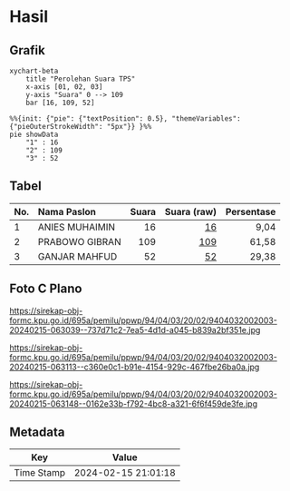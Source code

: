 # Hasil

## Grafik

```mermaid
xychart-beta
    title "Perolehan Suara TPS"
    x-axis [01, 02, 03]
    y-axis "Suara" 0 --> 109
    bar [16, 109, 52]
```

```mermaid
%%{init: {"pie": {"textPosition": 0.5}, "themeVariables": {"pieOuterStrokeWidth": "5px"}} }%%
pie showData
    "1" : 16
    "2" : 109
    "3" : 52
```

## Tabel

| No. | Nama Paslon    | Suara | Suara (raw) | Persentase |
|:--- |:-------------- | -----:| -----------:| ----------:|
| 1   | ANIES MUHAIMIN | 16    | [16][p-1]   | 9,04       |
| 2   | PRABOWO GIBRAN | 109   | [109][p-2]  | 61,58      |
| 3   | GANJAR MAHFUD  | 52    | [52][p-3]   | 29,38      |


[p-1]: https://github.com/gigit-pemilu/pemilu-2024-94-papua-tengah/blob/main/pilpres/hitung-suara/sub/94-papua-tengah/sub/04-mimika/sub/03-mimika-timur/sub/2002-kaugapa/sub/003-tps/sub/paslon-1.txt
[p-2]: https://github.com/gigit-pemilu/pemilu-2024-94-papua-tengah/blob/main/pilpres/hitung-suara/sub/94-papua-tengah/sub/04-mimika/sub/03-mimika-timur/sub/2002-kaugapa/sub/003-tps/sub/paslon-2.txt
[p-3]: https://github.com/gigit-pemilu/pemilu-2024-94-papua-tengah/blob/main/pilpres/hitung-suara/sub/94-papua-tengah/sub/04-mimika/sub/03-mimika-timur/sub/2002-kaugapa/sub/003-tps/sub/paslon-3.txt

## Foto C Plano

https://sirekap-obj-formc.kpu.go.id/695a/pemilu/ppwp/94/04/03/20/02/9404032002003-20240215-063039--737d71c2-7ea5-4d1d-a045-b839a2bf351e.jpg

https://sirekap-obj-formc.kpu.go.id/695a/pemilu/ppwp/94/04/03/20/02/9404032002003-20240215-063113--c360e0c1-b91e-4154-929c-467fbe26ba0a.jpg

https://sirekap-obj-formc.kpu.go.id/695a/pemilu/ppwp/94/04/03/20/02/9404032002003-20240215-063148--0162e33b-f792-4bc8-a321-6f6f459de3fe.jpg


## Metadata

| Key        | Value               |
| ---------- | ------------------- |
| Time Stamp | 2024-02-15 21:01:18 |



